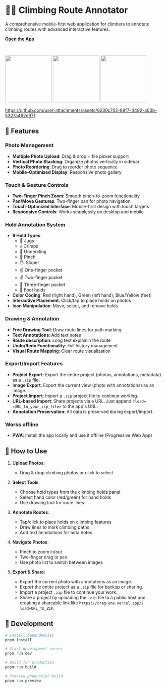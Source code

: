 # 🧗‍♂️ Climbing Route Annotator

A comprehensive mobile-first web application for climbers to annotate climbing routes with advanced interactive features.

**[Open the App](https://crag-one.vercel.app/)**

<br/>

[<img src="https://github.com/user-attachments/assets/5ea00e3e-3144-4588-9a4d-055e35b1916c" width="150" />](screenshot1)
[<img src="https://github.com/user-attachments/assets/18742552-fb9d-4a87-948c-8cd75c059929" width="150" />](screenshot2)
[<img src="https://github.com/user-attachments/assets/f32f5158-304b-4c56-aa8f-ab4be1360907" width="150" />](screenshot3)


https://github.com/user-attachments/assets/8230c702-89f7-4492-a03b-5327a462e97f


## 📱 Features

### Photo Management
- **Multiple Photo Upload**: Drag & drop + file picker support
- **Vertical Photo Stacking**: Organize photos vertically in sidebar
- **Photo Reordering**: Drag to reorder photo sequence
- **Mobile-Optimized Display**: Responsive photo gallery

### Touch & Gesture Controls
- **Two-Finger Pinch Zoom**: Smooth pinch-to-zoom functionality
- **Pan/Move Gestures**: Two-finger pan for photo navigation
- **Touch-Optimized Interface**: Mobile-first design with touch targets
- **Responsive Controls**: Works seamlessly on desktop and mobile

### Hold Annotation System
- **9 Hold Types**: 
  - 🤲 Jugs
  - ✊ Crimps
  - 🙌 Undercling
  - 🤏 Pinch
  - 🖐️ Sloper
  - ☝️ One-finger pocket
  - ✌️ Two-finger pocket
  - 🤟 Three-finger pocket
  - 🦶 Foot holds
- **Color Coding**: Red (right hand), Green (left hand), Blue/Yellow (feet)
- **Interactive Placement**: Click/tap to place holds on photos
- **Icon Manipulation**: Move, select, and remove holds

### Drawing & Annotation
- **Free Drawing Tool**: Draw route lines for path marking
- **Text Annotations**: Add text notes
- **Route description**: Long text explainin the route
- **Undo/Redo Functionality**: Full history management
- **Visual Route Mapping**: Clear route visualization

### Export/Import Features
- **Project Export**: Export the entire project (photos, annotations, metadata) as a `.zip` file.
- **Image Export**: Export the current view (photo with annotations) as an image.
- **Project Import**: Import a `.zip` project file to continue working.
- **URL-based Import**: Share projects via a URL. Just append `?load=<URL_to_your_zip_file>` to the app's URL.
- **Annotation Preservation**: All data is preserved during export/import.

### Works offline
- **PWA**: Install the app locally and use it offline (Progressive Web App)

## 📖 How to Use

1. **Upload Photos**: 
   - Drag & drop climbing photos or click to select

2. **Select Tools**:
   - Choose hold types from the climbing holds panel
   - Select hand color (red/green) for hand holds
   - Use drawing tool for route lines

3. **Annotate Routes**:
   - Tap/click to place holds on climbing features
   - Draw lines to mark climbing paths
   - Add text annotations for beta notes

4. **Navigate Photos**:
   - Pinch to zoom in/out
   - Two-finger drag to pan
   - Use photo list to switch between images

5. **Export & Share**:
   - Export the current photo with annotations as an image.
   - Export the entire project as a `.zip` file for backup or sharing.
   - Import a project `.zip` file to continue your work.
   - Share a project by uploading the `.zip` file to a public host and creating a shareable link like `https://crag-one.vercel.app/?load=URL_TO_ZIP`.

## 🔧 Development

```bash
# Install dependencies
pnpm install

# Start development server
pnpm run dev

# Build for production
pnpm run build

# Preview production build
pnpm run preview
```
